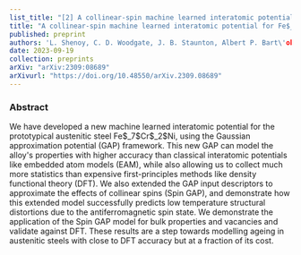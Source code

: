 ```yaml
---
list_title: "[2] A collinear-spin machine learned interatomic potential for Fe$_7$Cr$_2$Ni alloy"
title: "A collinear-spin machine learned interatomic potential for Fe$_7$Cr$_2$Ni alloy"
published: preprint
authors: 'L. Shenoy, C. D. Woodgate, J. B. Staunton, Albert P. Bart\'ok, Charlotte S. Becquart, Christophe Domain, James R. Kermode'
date: 2023-09-19
collection: preprints
arXiv: "arXiv:2309:08689"
arXivurl: "https://doi.org/10.48550/arXiv.2309.08689"
---
```


<h3>Abstract</h3>
We have developed a new machine learned interatomic potential for the prototypical austenitic steel Fe$_7$Cr$_2$Ni, using the Gaussian approximation potential (GAP) framework. This new GAP can model the alloy's properties with higher accuracy than classical interatomic potentials like embedded atom models (EAM), while also allowing us to collect much more statistics than expensive first-principles methods like density functional theory (DFT). We also extended the GAP input descriptors to approximate the effects of collinear spins (Spin GAP), and demonstrate how this extended model successfully predicts low temperature structural distortions due to the antiferromagnetic spin state. We demonstrate the application of the Spin GAP model for bulk properties and vacancies and validate against DFT. These results are a step towards modelling ageing in austenitic steels with close to DFT accuracy but at a fraction of its cost.
